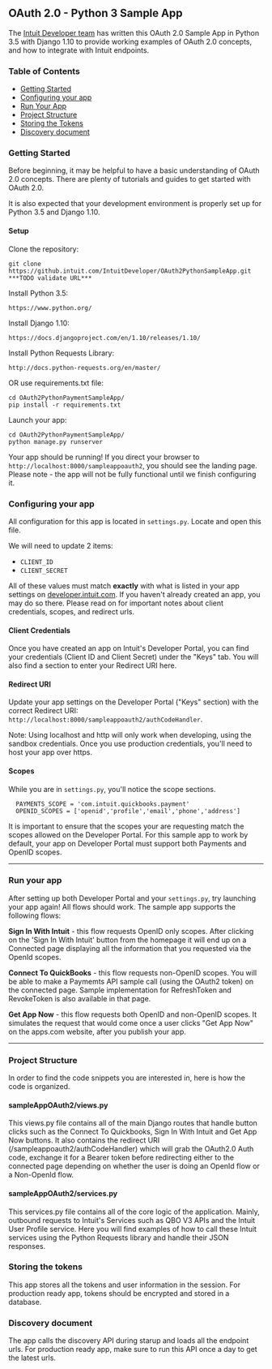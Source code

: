 ## OAuth 2.0 - Python 3 Sample App

The [Intuit Developer team](https://developer.intuit.com) has written this OAuth 2.0 Sample App in Python 3.5 with Django 1.10 to provide working examples of OAuth 2.0 concepts, and how to integrate with Intuit endpoints.

### Table of Contents

* [Getting Started](#getting-started)
* [Configuring your app](#configuring-your-app)
* [Run Your App](#run-your-app)
* [Project Structure](#project-structure)
* [Storing the Tokens](#storing-the-tokens)
* [Discovery document](#discovery-document)

### Getting Started

Before beginning, it may be helpful to have a basic understanding of OAuth 2.0 concepts.  There are plenty of tutorials and guides to get started with OAuth 2.0.

It is also expected that your development environment is properly set up for Python 3.5 and Django 1.10.

#### Setup

Clone the repository:
```
git clone https://github.intuit.com/IntuitDeveloper/OAuth2PythonSampleApp.git
***TODO validate URL***
```

Install Python 3.5:
```
https://www.python.org/
```

Install Django 1.10:
```
https://docs.djangoproject.com/en/1.10/releases/1.10/
```

Install Python Requests Library:
```
http://docs.python-requests.org/en/master/
```

OR use requirements.txt file:
```
cd OAuth2PythonPaymentSampleApp/
pip install -r requirements.txt 
```

Launch your app:
```
cd OAuth2PythonPaymentSampleApp/
python manage.py runserver
```

Your app should be running!  If you direct your browser to `http://localhost:8000/sampleappoauth2`, you should see the landing page. Please note - the app will not be fully functional until we finish configuring it.

### Configuring your app

All configuration for this app is located in `settings.py`.  Locate and open this file.

We will need to update 2 items:

- `CLIENT_ID`
- `CLIENT_SECRET`

All of these values must match **exactly** with what is listed in your app settings on [developer.intuit.com](https://developer.intuit.com).  If you haven't already created an app, you may do so there.  Please read on for important notes about client credentials, scopes, and redirect urls.

#### Client Credentials

Once you have created an app on Intuit's Developer Portal, you can find your credentials (Client ID and Client Secret) under the "Keys" tab.  You will also find a section to enter your Redirect URI here.

#### Redirect URI

Update your app settings on the Developer Portal ("Keys" section) with the correct Redirect URI: `http://localhost:8000/sampleappoauth2/authCodeHandler`. 

Note: Using localhost and http will only work when developing, using the sandbox credentials. Once you use production credentials, you'll need to host your app over https.

#### Scopes

While you are in `settings.py`, you'll notice the scope sections.

```
  PAYMENTS_SCOPE = 'com.intuit.quickbooks.payment'
  OPENID_SCOPES = ['openid','profile','email','phone','address']
```
  It is important to ensure that the scopes your are requesting match the scopes allowed on the Developer Portal.  For this sample app to work by default, your app on Developer Portal must support both Payments and OpenID scopes.

----------

### Run your app

After setting up both Developer Portal and your `settings.py`, try launching your app again!  All flows should work.  The sample app supports the following flows:

**Sign In With Intuit** - this flow requests OpenID only scopes. After clicking on the 'Sign In With Intuit' button from the homepage it will end up on a Connected page displaying all the information that you requested via the OpenId scopes.

**Connect To QuickBooks** - this flow requests non-OpenID scopes. You will be able to make a Paymemts API sample call (using the OAuth2 token) on the connected page. Sample implementation for RefreshToken and RevokeToken is also available in that page.

**Get App Now** - this flow requests both OpenID and non-OpenID scopes. It simulates the request that would come once a user clicks "Get App Now" on the apps.com website, after you publish your app.

----------

### Project Structure

In order to find the code snippets you are interested in, here is how the code is organized.

#### sampleAppOAuth2/views.py

This views.py file contains all of the main Django routes that handle button clicks such as the Connect To Quickbooks, Sign In With Intuit and Get App Now buttons. It also contains the redirect URI (/sampleappoauth2/authCodeHandler) which will grab the OAuth2.0 Auth code, exchange it for a Bearer token before redirecting either to the connected page depending on whether the user is doing an OpenId flow or a Non-OpenId flow.

#### sampleAppOAuth2/services.py

This services.py file contains all of the core logic of the application. Mainly, outbound requests to Intuit's Services such as QBO V3 APIs and the Intuit User Profile service. Here you will find examples of how to call these Intuit services using the Python Requests library and handle their JSON responses.

### Storing the tokens
This app stores all the tokens and user information in the session. For production ready app, tokens should be encrypted and stored in a database.

### Discovery document
The app calls the discovery API during starup and loads all the endpoint urls. For production ready app, make sure to run this API once a day to get the latest urls.
